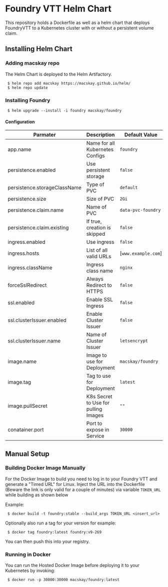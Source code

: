 # Foundry VTT Helm Chart

This repository holds a Dockerfile as well as a helm chart that deploys FoundryVTT to a Kubernetes cluster with or without a persistent volume claim.

## Installing Helm Chart

### Adding macskay repo

The Helm Chart is deployed to the Helm Artifactory.
```
 $ helm repo add macskay https://macskay.github.io/helm/
 $ helm repo update
```

### Installing Foundry
```
 $ helm upgrade --install -i foundry macskay/foundry
```

#### Configuration

|Parmater|Description|Default Value|
|------|-------|-|
|app.name|Name for all Kubernetes Configs|`foundry`|
|persistence.enabled|Use persistent storage|`false`|
|persistence.storageClassName|Type of PVC|`default`|
|persistence.size|Size of PVC|`2Gi`|
|persistence.claim.name|Name of PVC|`data-pvc-foundry`|
|persistence.claim.existing|If true, creation is skipped|`false`|
|ingress.enabled|Use ingress|`false`|
|ingress.hosts|List of all valid URLs|[`www.example.com`]|
|ingress.className|Ingress class name|`nginx`|
|forceSslRedirect|Always Redirect to HTTPS|`false`|
|ssl.enabled|Enable SSL Ingress|`false`|
|ssl.clusterIssuer.enabled|Enable Cluster Issuer|`false`|
|ssl.clusterIssuer.name|Name of Cluster Issuer|`letsencrypt`|
|image.name|Image to use for Deployment|`macskay/foundry`|
|image.tag|Tag to use for Deployment|`latest`|
|image.pullSecret|K8s Secret to Use for pulling Images|`""`|
|conatainer.port|Port to expose in Service|`30000`|


## Manual Setup

### Building Docker Image Manually

For the Docker Image to build you need to log in to your Foundry VTT and generate a "Timed URL" for Linux. Inject the URL into the Dockerfile (Beware the link is only valid for a couple of minutes) via variable `TOKEN_URL` while building as shown below

Example:
```
 $ docker build -t foundry:stable --build_args TOKEN_URL <insert_url>
```

Optionally also run a tag for your version for example:
```
 $ docker tag foundry:latest foundry:v9-269
```
You can then push this into your registry.

### Running in Docker

You can run the Hosted Docker Image before deploying it to your Kubernetes by invoking:

```
 $ docker run -p 30000:30000 macskay/foundry:latest
```

